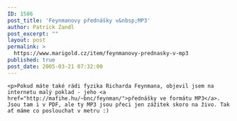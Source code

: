 ```yaml
---
ID: 1586
post_title: 'Feynmanovy přednášky v&nbsp;MP3'
author: Patrick Zandl
post_excerpt: ""
layout: post
permalink: >
  https://www.marigold.cz/item/feynmanovy-prednasky-v-mp3
published: true
post_date: 2005-03-21 07:32:00
---
```

	<p>Pokud máte také rádi fyzika Richarda Feynmana, objevil jsem na internetu malý poklad - jeho <a href="http://mafihe.hu/~bnc/feynman/">přednášky ve formátu MP3</a>. Jsou tam i v PDF, ale ty MP3 jsou přeci jen zážitek skoro na živo. Tak ať máme co poslouchat v metru :)
</p>